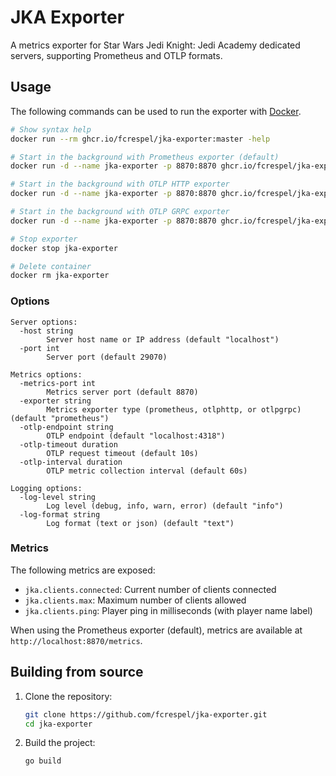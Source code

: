 # JKA Exporter

A metrics exporter for Star Wars Jedi Knight: Jedi Academy dedicated servers, supporting Prometheus and OTLP formats.

## Usage

The following commands can be used to run the exporter with [Docker](https://docs.docker.com/engine/).

```bash
# Show syntax help
docker run --rm ghcr.io/fcrespel/jka-exporter:master -help

# Start in the background with Prometheus exporter (default)
docker run -d --name jka-exporter -p 8870:8870 ghcr.io/fcrespel/jka-exporter:master -host <JKA server host or IP> -port 29070

# Start in the background with OTLP HTTP exporter
docker run -d --name jka-exporter -p 8870:8870 ghcr.io/fcrespel/jka-exporter:master -host <JKA server host or IP> -port 29070 -exporter otlphttp -otlp-endpoint otlp-receiver:4318

# Start in the background with OTLP GRPC exporter
docker run -d --name jka-exporter -p 8870:8870 ghcr.io/fcrespel/jka-exporter:master -host <JKA server host or IP> -port 29070 -exporter otlpgrpc -otlp-endpoint otlp-receiver:4317

# Stop exporter
docker stop jka-exporter

# Delete container
docker rm jka-exporter
```

### Options

```
Server options:
  -host string
        Server host name or IP address (default "localhost")
  -port int
        Server port (default 29070)

Metrics options:
  -metrics-port int
        Metrics server port (default 8870)
  -exporter string
        Metrics exporter type (prometheus, otlphttp, or otlpgrpc) (default "prometheus")
  -otlp-endpoint string
        OTLP endpoint (default "localhost:4318")
  -otlp-timeout duration
        OTLP request timeout (default 10s)
  -otlp-interval duration
        OTLP metric collection interval (default 60s)

Logging options:
  -log-level string
        Log level (debug, info, warn, error) (default "info")
  -log-format string
        Log format (text or json) (default "text")
```

### Metrics

The following metrics are exposed:

- `jka.clients.connected`: Current number of clients connected
- `jka.clients.max`: Maximum number of clients allowed
- `jka.clients.ping`: Player ping in milliseconds (with player name label)

When using the Prometheus exporter (default), metrics are available at `http://localhost:8870/metrics`.

## Building from source

1. Clone the repository:
   ```bash
   git clone https://github.com/fcrespel/jka-exporter.git
   cd jka-exporter
   ```

2. Build the project:
   ```bash
   go build
   ```
